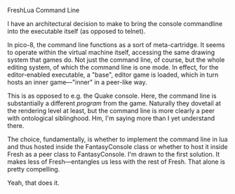 FreshLua Command Line

I have an architectural decision to make to bring the console commandline into the executable itself (as opposed to telnet).

In pico-8, the command line functions as a sort of meta-cartridge. It seems to operate within the virtual machine itself, accessing the same drawing system that games do. Not just the command line, of course, but the whole editing system, of which the command line is one mode. In effect, for the editor-enabled executable, a "base", editor game is loaded, which in turn hosts an inner game—"inner" in a peer-like way.

This is as opposed to e.g. the Quake console. Here, the command line is substantially a different _program_ from the game. Naturally they dovetail at the rendering level at least, but the command line is more clearly a peer with ontological siblinghood. Hm, I'm saying more than I yet understand there.

The choice, fundamentally, is whether to implement the command line in lua and thus hosted inside the FantasyConsole class or whether to host it inside Fresh as a peer class to FantasyConsole. I'm drawn to the first solution. It makes less of Fresh—entangles us less with the rest of Fresh. That alone is pretty compelling.

Yeah, that does it.
